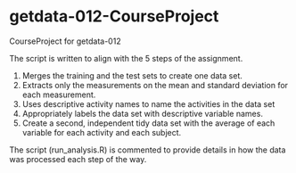 # getdata-012-CourseProject
CourseProject for getdata-012

The script is written to align with the 5 steps of the assignment.

   1. Merges the training and the test sets to create one data set.
   2. Extracts only the measurements on the mean and standard deviation for each measurement. 
   3. Uses descriptive activity names to name the activities in the data set
   4. Appropriately labels the data set with descriptive variable names. 
   5. Create a second, independent tidy data set with the average of each variable for each     activity and each subject.
   
The script (run_analysis.R) is commented to provide details in how the data was processed each step of the way.
